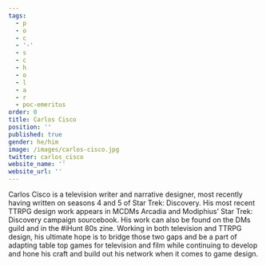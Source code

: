 ```yaml
---
tags:
  - p
  - o
  - c
  - '-'
  - s
  - c
  - h
  - o
  - l
  - a
  - r
  - poc-emeritus
order: 0
title: Carlos Cisco
position: ''
published: true
gender: he/him
image: /images/carlos-cisco.jpg
twitter: carlos_cisco
website_name: ''
website_url: ''
---
```


Carlos Cisco is a television writer and narrative designer, most recently having written on seasons 4 and 5 of Star Trek: Discovery. His most recent TTRPG design work appears in MCDMs Arcadia and Modiphius’ Star Trek: Discovery campaign sourcebook. His work can also be found on the DMs guild and in the #iHunt 80s zine. Working in both television and TTRPG design, his ultimate hope is to bridge those two gaps and be a part of adapting table top games for television and film while continuing to develop and hone his craft and build out his network when it comes to game design.
